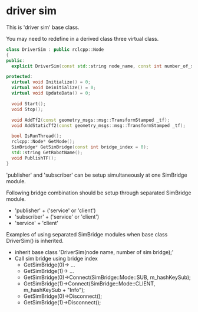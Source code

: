 # driver sim

This is 'driver sim' base class.

You may need to redefine in a derived class three virtual class.

```c++
class DriverSim : public rclcpp::Node
{
public:
  explicit DriverSim(const std::string node_name, const int number_of_simbridge = 1);

protected:
  virtual void Initialize() = 0;
  virtual void Deinitialize() = 0;
  virtual void UpdateData() = 0;

  void Start();
  void Stop();

  void AddTf2(const geometry_msgs::msg::TransformStamped _tf);
  void AddStaticTf2(const geometry_msgs::msg::TransformStamped _tf);

  bool IsRunThread();
  rclcpp::Node* GetNode();
  SimBridge* GetSimBridge(const int bridge_index = 0);
  std::string GetRobotName();
  void PublishTF();
}
```

'publisher' and 'subscriber' can be setup simultaneously at one SimBridge module.

Following bridge combination should be setup through separated SimBridge module.

- 'publisher' + ('service' or 'client')
- 'subscriber' + ('service' or 'client')
- 'service' + 'client'

Examples of using separated SimBridge modules when base class DriverSim() is inherited.

- inherit base class 'DriverSim(node name, number of sim bridge);'
- Call sim bridge using bridge index
  - GetSimBridge(0)-> ...
  - GetSimBridge(1)-> ...
  - GetSimBridge(0)->Connect(SimBridge::Mode::SUB, m_hashKeySub);
  - GetSimBridge(1)->Connect(SimBridge::Mode::CLIENT, m_hashKeySub + "Info");
  - GetSimBridge(0)->Disconnect();
  - GetSimBridge(1)->Disconnect();
